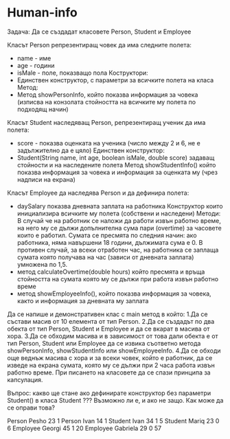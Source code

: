 # Human-info

Задача:
Да се създадат класовете Person, Student и Employee

Класът Person репрезентиращ човек да има следните полета:
- name - име
- age - години
- isMale - поле, показващо пола
Коструктори:
- Единствен конструктор, с параметри за всичките полета на класа
Метод:
- Метод showPersonInfo, който показва информация за човека (изписва 
на конзолата стойността на всичките му полета по подходящ начин)

Класът Student наследяващ Person, репрезентиращ ученик да има полета:
- score - показва оценката на ученика (число между 2 и 6, не е 
задължително да е цяло)
Единствен конструктор:
- Student(String name, int age, boolean isMale, double score)
задаващ стойности и на наследените полета
Метод showStudentInfo() който показва информация за човека и 
информация за оценката му (чрез надписи на екрана)

Класът Employee да наследява Person и да дефинира полета:
- daySalary показва дневната заплата на работника
Конструктор които инициализира всичките му полета (собствени 
и наследени)
Методи:
В случай че на работник се наложи да работи извън работно 
време, на него му се дължи допълнителна сума пари (overtime) за 
часовете които е работил. 
Сумата се пресмята по следния начин: 
ако работника, няма навършени 18 години, дължимата сума е 0. В 
противен случай, за всеки отработен час, на работника се заплаща 
сумата която получава на час (зависи от дневната заплата) умножена 
по 1,5.
- метод calculateOvertime(double hours) който пресмята и връща стойността 
на сумата която му се дължи при работа извън работно време
- метод showEmployeeInfo(), който показва информация за човека, както и 
информация за дневната му заплата

Да се напише и демонстративен клас с main метод в който:
1.Да се състави масив от 10 елемента от тип Person.
2.Да се създадът по два обекта от тип Person, Student и Employee и да 
се вкарат в масива от хора.
3.Да се обходим масива и в зависимост от това дали обекта е от тип 
Person, Student или Employee да се извика съответно метода 
showPersonInfo, showStudentInfo или showEmployeeInfo.
4.Да се обходи още веднъж масива с хора и за всеки човек, който е 
работник, да се изведе на екрана сумата, която му се дължи при 2 
часа работа извън работно време.
При писането на класовете да се спази принципа за капсулация.

Въпрос: какво ще стане ако дефинирате конструктор без 
параметри Student() в класа Student ??? Възможно ли е, и ако не защо. 
Как може да се оправи това?

Person
Pesho 23 1
Person 
Ivan 14 1
Student
Ivan 34 1 5
Student
Mariq 23 0 6
Employee
Georgi 45 1 20
Employee
Gabriela 29 0 57 
